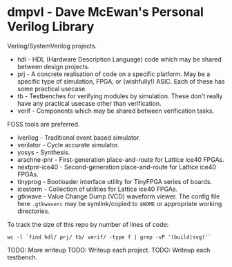 
dmpvl - Dave McEwan's Personal Verilog Library
==============================================

Verilog/SystemVerilog projects.

  - hdl - HDL (Hardware Description Language) code which may be shared between
    design projects.
  - prj - A concrete realisation of code on a specific platform.
    May be a specific type of simulation, FPGA, or (wishfully!) ASIC.
    Each of these has some practical usecase.
  - tb - Testbenches for verifying modules by simulation.
    These don't really have any practical usecase other than verification.
  - verif - Components which may be shared between verification tasks.

FOSS tools are preferred.

  - iverilog - Traditional event based simulator.
  - verilator - Cycle accurate simulator.
  - yosys - Synthesis.
  - arachne-pnr - First-generation place-and-route for Lattice ice40 FPGAs.
  - nextpnr-ice40 - Second-generation place-and-route for Lattice ice40 FPGAs.
  - tinyprog - Bootloader interface utility for TinyFPGA series of boards.
  - icestorm - Collection of utilities for Lattice ice40 FPGAs.
  - gtkwave - Value Change Dump (VCD) waveform viewer.
    The config file here `.gtkwaverc` may be symlink/copied to `$HOME` or
    appropriate working directories.

To track the size of this repo by number of lines of code:

    wc -l `find hdl/ prj/ tb/ verif/ -type f | grep -vP '(build|svg)'`

TODO: More writeup
TODO: Writeup each project.
TODO: Writeup each testbench.
